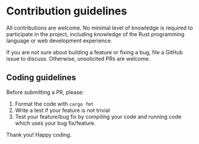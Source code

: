 # Contribution guidelines

All contributions are welcome. No minimal level of knowledge is required to participate in the project, including knowledge of the Rust programming language or web development experience.

If you are not sure about building a feature or fixing a bug, file a GitHub issue to discuss. Otherwise, unsolicited PRs are welcome.

## Coding guidelines

Before submitting a PR, please:

1. Format the code with `cargo fmt`
2. Write a test if your feature is not trivial
3. Test your feature/bug fix by compiling your code and running code which uses your bug fix/feature.

Thank you! Happy coding.